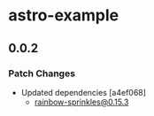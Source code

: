 # astro-example

## 0.0.2

### Patch Changes

- Updated dependencies [a4ef068]
  - rainbow-sprinkles@0.15.3
